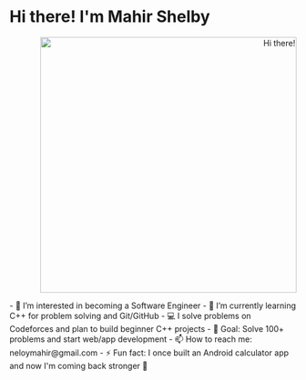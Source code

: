 <h1 align="left">
  Hi there! I'm Mahir Shelby
</h1>
<p align="right">
  <img src="https://media3.giphy.com/media/v1.Y2lkPTc5MGI3NjExbzNkb29zd3RlbDNyajZkZzhuYTgwbHhya3g3eTYwb21rNHZpZmJ1YyZlcD12MV9pbnRlcm5hbF9naWZfYnlfaWQmY3Q9Zw/H6ElenJhypaSaQYP9V/giphy.gif" width="450" alt="Hi there!" />
</p>
- 👀 I’m interested in becoming a Software Engineer 
- 🌱 I’m currently learning C++ for problem solving and Git/GitHub
- 💻 I solve problems on Codeforces and plan to build beginner C++ projects
- 🎯 Goal: Solve 100+ problems and start web/app development
- 📫 How to reach me: neloymahir@gmail.com
- ⚡ Fun fact: I once built an Android calculator app and now I'm coming back stronger 💪




<!---
Mahirshelby/Mahirshelby is a ✨ special ✨ repository because its `README.md` (this file) appears on your GitHub profile.
You can click the Preview link to take a look at your changes.
--->
